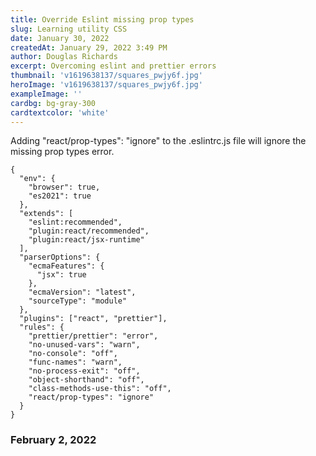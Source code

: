 ```yaml
---
title: Override Eslint missing prop types
slug: Learning utility CSS
date: January 30, 2022
createdAt: January 29, 2022 3:49 PM
author: Douglas Richards
excerpt: Overcoming eslint and prettier errors
thumbnail: 'v1619638137/squares_pwjy6f.jpg'
heroImage: 'v1619638137/squares_pwjy6f.jpg'
exampleImage: ''
cardbg: bg-gray-300
cardtextcolor: 'white'
---
```


Adding "react/prop-types": "ignore" to the .eslintrc.js file will ignore the missing prop types error.

```
{
  "env": {
    "browser": true,
    "es2021": true
  },
  "extends": [
    "eslint:recommended",
    "plugin:react/recommended",
    "plugin:react/jsx-runtime"
  ],
  "parserOptions": {
    "ecmaFeatures": {
      "jsx": true
    },
    "ecmaVersion": "latest",
    "sourceType": "module"
  },
  "plugins": ["react", "prettier"],
  "rules": {
    "prettier/prettier": "error",
    "no-unused-vars": "warn",
    "no-console": "off",
    "func-names": "warn",
    "no-process-exit": "off",
    "object-shorthand": "off",
    "class-methods-use-this": "off",
    "react/prop-types": "ignore"
  }
}
```

<h3 class="mt-2 ml-2 text-sm font-bold text-gray-700 bg-green-700 dark:text-gray-200">February 2, 2022</h3>
